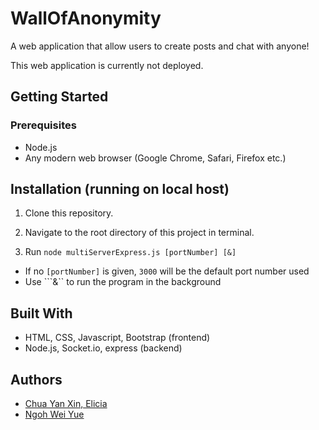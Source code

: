 # WallOfAnonymity

A web application that allow users to create posts and chat with anyone!

This web application is currently not deployed.

## Getting Started

### Prerequisites

- Node.js
- Any modern web browser (Google Chrome, Safari, Firefox etc.)

## Installation (running on local host)

1. Clone this repository.

2. Navigate to the root directory of this project in terminal.

3. Run ```node multiServerExpress.js [portNumber] [&]```
  * If no ```[portNumber]``` is given, ```3000``` will be the default port number used
  * Use ```&`` to run the program in the background

## Built With

* HTML, CSS, Javascript, Bootstrap (frontend)
* Node.js, Socket.io, express (backend)

## Authors

* [Chua Yan Xin, Elicia](https://github.com/iileesha)
* [Ngoh Wei Yue](https://github.com/nweiyue)

